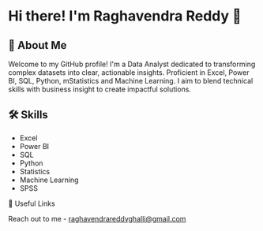 # Hi there! I'm Raghavendra Reddy 👋

## 🚀 About Me

Welcome to my GitHub profile! I'm a Data Analyst dedicated to transforming complex datasets into clear, actionable insights. Proficient in Excel, Power BI, SQL, Python, mStatistics and Machine Learning. I aim to blend technical skills with business insight to create impactful solutions.

## 🛠 Skills

* Excel
* Power BI
* SQL
* Python
* Statistics
* Machine Learning 
* SPSS




🔗 Useful Links


Reach out to me - raghavendrareddyghalli@gmail.com
